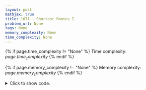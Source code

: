 ```yaml
---
layout: post
mathjax: true
title: 1671 - Shortest Routes I
problem_url: None
tags: None
memory_complexity: None
time_complexity: None
---
```




{% if page.time_complexity != "None" %}
Time complexity: ${{ page.time_complexity }}$
{% endif %}

{% if page.memory_complexity != "None" %}
Memory complexity: ${{ page.memory_complexity }}$
{% endif %}

<details>
<summary>
<p style="display:inline">Click to show code.</p>
</summary>
```cpp
{% raw %}
using namespace std;
using ll = long long;
using ii = pair<int, int>;
using vii = vector<ii>;
using lli = pair<ll, int>;
template <typename T>
using pqueue = priority_queue<T>;
const int NMAX = 1e5 + 11;
const ll INF = 1e16;
int n, m;
vii g[NMAX];
vector<ll> dijkstra(int start)
{
    pqueue<lli> q;
    vector<ll> distance(n + 1, INF);
    vector<bool> processed(n + 1, false);
    distance[start] = 0;
    q.push({0, start});
    while (!q.empty())
    {
        int u = q.top().second;
        q.pop();
        if (processed[u])
            continue;
        processed[u] = true;
        for (auto [v, w] : g[u])
        {
            if (distance[u] + w < distance[v])
            {
                distance[v] = distance[u] + w;
                q.push({-distance[v], v});
            }
        }
    }
    return distance;
}
int main(void)
{
    int u, v, w;
    cin >> n >> m;
    for (int i = 0; i < m; ++i)
    {
        cin >> u >> v >> w;
        g[u].emplace_back(v, w);
        g[v].emplace_back(v, w);
    }
    auto ans = dijkstra(1);
    for (int i = 1; i <= n; ++i)
        cout << ans[i] << " ";
    cout << endl;
    return 0;
}

{% endraw %}
```
</details>

